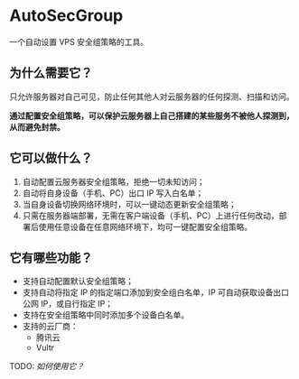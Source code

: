 # AutoSecGroup

一个自动设置 VPS 安全组策略的工具。

## 为什么需要它？

只允许服务器对自己可见，防止任何其他人对云服务器的任何探测、扫描和访问。

**通过配置安全组策略，可以保护云服务器上自己搭建的某些服务不被他人探测到，从而避免封禁。**

## 它可以做什么？

1. 自动配置云服务器安全组策略，拒绝一切未知访问；
2. 自动将自身设备（手机、PC）出口 IP 写入白名单；
3. 当自身设备切换网络环境时，可以一键动态更新安全组策略；
4. 只需在服务器端部署，无需在客户端设备（手机、PC）上进行任何改动，部署后使用任意设备在任意网络环境下，均可一键配置安全组策略。

## 它有哪些功能？

- 支持自动配置默认安全组策略；
- 支持自动将指定 IP 的指定端口添加到安全组白名单，IP 可自动获取设备出口公网 IP，或自行指定 IP；
- 支持在安全组策略中同时添加多个设备白名单。
- 支持的云厂商：
    + 腾讯云
    + Vultr


TODO: *如何使用它？*
